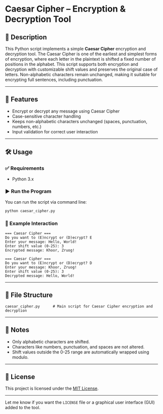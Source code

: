 # Caesar Cipher – Encryption & Decryption Tool

## 📜 Description

This Python script implements a simple **Caesar Cipher** encryption and decryption tool. The Caesar Cipher is one of the earliest and simplest forms of encryption, where each letter in the plaintext is shifted a fixed number of positions in the alphabet. This script supports both encryption and decryption with customizable shift values and preserves the original case of letters. Non-alphabetic characters remain unchanged, making it suitable for encrypting full sentences, including punctuation.

---

## 🚀 Features

- Encrypt or decrypt any message using Caesar Cipher
- Case-sensitive character handling
- Keeps non-alphabetic characters unchanged (spaces, punctuation, numbers, etc.)
- Input validation for correct user interaction

---

## 🛠️ Usage

### ✅ Requirements
- Python 3.x

### ▶️ Run the Program

You can run the script via command line:

```bash
python caesar_cipher.py
```

### 🔧 Example Interaction

```
=== Caesar Cipher ===
Do you want to (E)ncrypt or (D)ecrypt? E
Enter your message: Hello, World!
Enter shift value (0-25): 3
Encrypted message: Khoor, Zruog!
```

```
=== Caesar Cipher ===
Do you want to (E)ncrypt or (D)ecrypt? D
Enter your message: Khoor, Zruog!
Enter shift value (0-25): 3
Decrypted message: Hello, World!
```

---

## 📂 File Structure

```
caesar_cipher.py      # Main script for Caesar Cipher encryption and decryption
```

---

## 📌 Notes

- Only alphabetic characters are shifted.
- Characters like numbers, punctuation, and spaces are not altered.
- Shift values outside the 0-25 range are automatically wrapped using modulo.

---

## 📃 License

This project is licensed under the [MIT License](LICENSE).

---

Let me know if you want the `LICENSE` file or a graphical user interface (GUI) added to the tool.
